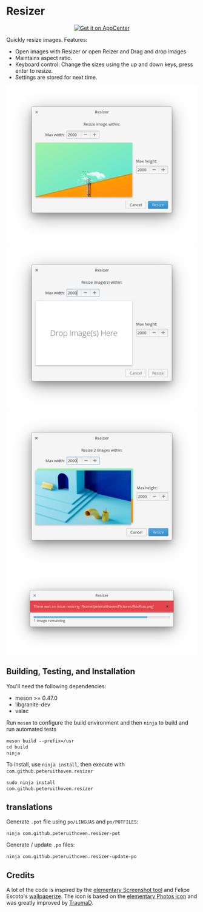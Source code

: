 # Resizer

<p align="center">
    <a href="https://appcenter.elementary.io/com.github.peteruithoven.resizer">
        <img src="https://appcenter.elementary.io/badge.svg" alt="Get it on AppCenter">
    </a>
</p>

Quickly resize images.
Features:
- Open images with Resizer or open Reizer and Drag and drop images
- Maintains aspect ratio.
- Keyboard control: Change the sizes using the up and down keys, press enter to resize.
- Settings are stored for next time.

![Screenshot resize image](screenshot.png)
![Screenshot without images](screenshot3.png)
![Screenshot resize multiple images](screenshot4.png)
![Screenshot error](screenshot5.png)

## Building, Testing, and Installation

You'll need the following dependencies:

* meson >= 0.47.0
* libgranite-dev
* valac

Run `meson` to configure the build environment and then `ninja` to build and run automated tests

    meson build --prefix=/usr
    cd build
    ninja

To install, use `ninja install`, then execute with `com.github.peteruithoven.resizer`

    sudo ninja install
    com.github.peteruithoven.resizer

## translations
Generate `.pot` file using `po/LINGUAS` and `po/POTFILES`:

    ninja com.github.peteruithoven.resizer-pot

Generate / update `.po` files:

    ninja com.github.peteruithoven.resizer-update-po

## Credits

A lot of the code is inspired by the [elementary Screenshot tool](https://github.com/elementary/screenshot-tool) and Felipe Escoto's  [wallpaperize](https://github.com/Philip-Scott/wallpaperize).
The icon is based on the [elementary Photos icon](https://github.com/elementary/icons/blob/master/apps/128/multimedia-photo-manager.svgs) and was greatly improved by [TraumaD](https://github.com/TraumaD).
